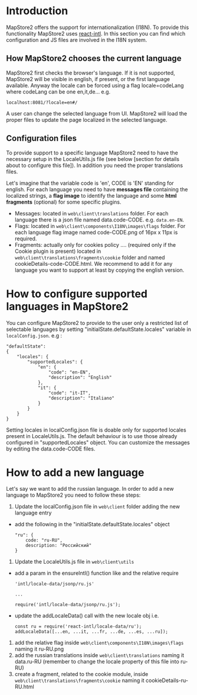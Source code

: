 # Introduction
MapStore2 offers the support for internationalization (I18N). To provide this functionality MapStore2 uses [react-intl](https://github.com/yahoo/react-intl).
In this section you can find which configuration and JS files are involved in the I18N system.

## How MapStore2 chooses the current language
MapStore2 first checks the browser's language. If it is not supported, MapStore2 will be visible in english, if present, or the first language available.
Anyway the locale can be forced using a flag locale=codeLang where codeLang can be one en,it,de...
e.g.
```
localhost:8081/?locale=en#/
```
A user can change the selected language from UI. MapStore2 will load the proper files to update the page localized in the selected language.

## Configuration files
To provide support to a specific language MapStore2 need to have the necessary setup in the LocaleUtils.js file (see below [section for details about to configure this file]).
In addition you need the proper translations files.

Let's imagine that the variable code is 'en', CODE is 'EN' standing for english. For each language you need to have **messages file** containing the localized strings, a **flag image** to identify the language and some **html fragments** (optional) for some specific plugins.
 - Messages: located in `web\client\translations` folder. For each language there is a json file named data.code-CODE. e.g. `data.en-EN`.
 - Flags: located in `web\client\components\I18N\images\flags` folder. For each language flag image named code-CODE.png of 16px x 11px is required.
 - Fragments: actually only for cookies policy ....  (required only if the Cookie plugin is present) located in `web\client\translations\fragments\cookie` folder and named cookieDetails-code-CODE.html. We recommend to add it for any language you want to support at least by copying the english version.

# How to configure supported languages in MapStore2
You can configure MapStore2 to provide to the user only a restricted list of selectable languages by setting "initialState.defaultState.locales" variable in `localConfig.json`. e.g :
```
"defaultState":
{
    "locales": {
        "supportedLocales": {
            "en": {
                "code": "en-EN",
                "description": "English"
            },
            "it": {
                "code": "it-IT",
                "description": "Italiano"
            }
        }
    }
}
```
Setting locales in localConfig.json file is doable only for supported locales present in LocaleUtils.js.
The default behaviour is to use those already configured in "supportedLocales" object.
You can customize the messages by editing the data.code-CODE files.

# How to add a new language
Let's say we want to add the russian language.
In order to add a new language to MapStore2 you need to follow these steps:

1. Update the localConfig.json file in `web\client` folder adding the new language entry
 - add the following in the "initialState.defaultState.locales" object
    ```
    "ru": {
        code: "ru-RU",
        description: "Pоссийский"
    }
    ```
1. Update the LocaleUtils.js file in `web\client\utils`
  - add a param in the ensureIntl() function like and the relative require
    ```
    'intl/locale-data/jsonp/ru.js'

    ...

    require('intl/locale-data/jsonp/ru.js');
    ```
  - update the addLocaleData() call with the new locale obj i.e.
    ```
    const ru = require('react-intl/locale-data/ru');
    addLocaleData([...en, ...it, ...fr, ...de, ...es, ...ru]);
    ```
1. add the relative flag inside `web\client\components\I18N\images\flags` naming it ru-RU.png
1. add the russian translations inside `web\client\translations` naming it data.ru-RU (remember to change the locale property of this file into ru-RU)
1. create a fragment, related to the cookie module, inside `web\client\translations\fragments\cookie` naming it cookieDetails-ru-RU.html
